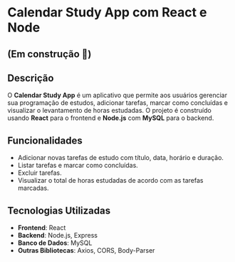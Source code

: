 # Calendar Study App com React e Node 
## (Em construção 🚧)

## Descrição

O **Calendar Study App** é um aplicativo que permite aos usuários gerenciar sua programação de estudos, adicionar tarefas, marcar como concluídas e visualizar o levantamento de horas estudadas. O projeto é construído usando **React** para o frontend e **Node.js** com **MySQL** para o backend.

## Funcionalidades

- Adicionar novas tarefas de estudo com título, data, horário e duração.
- Listar tarefas e marcar como concluídas.
- Excluir tarefas.
- Visualizar o total de horas estudadas de acordo com as tarefas marcadas.

## Tecnologias Utilizadas

- **Frontend**: React
- **Backend**: Node.js, Express
- **Banco de Dados**: MySQL
- **Outras Bibliotecas**: Axios, CORS, Body-Parser

